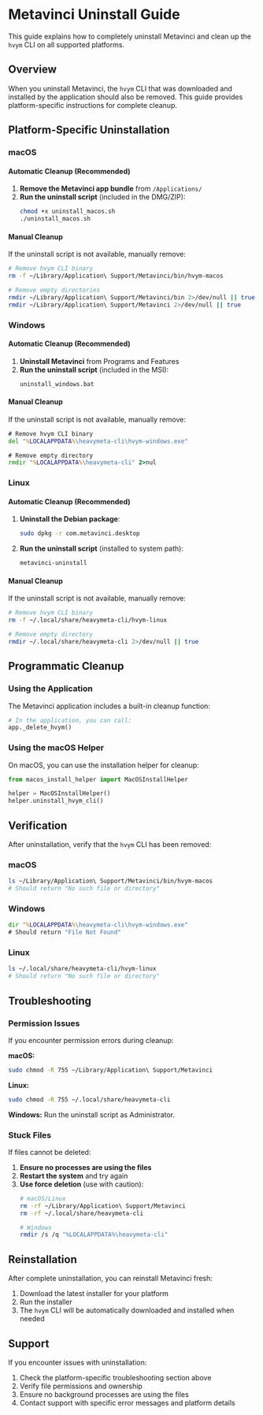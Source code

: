 # Metavinci Uninstall Guide

This guide explains how to completely uninstall Metavinci and clean up the `hvym` CLI on all supported platforms.

## Overview

When you uninstall Metavinci, the `hvym` CLI that was downloaded and installed by the application should also be removed. This guide provides platform-specific instructions for complete cleanup.

## Platform-Specific Uninstallation

### macOS

#### Automatic Cleanup (Recommended)
1. **Remove the Metavinci app bundle** from `/Applications/`
2. **Run the uninstall script** (included in the DMG/ZIP):
   ```bash
   chmod +x uninstall_macos.sh
   ./uninstall_macos.sh
   ```

#### Manual Cleanup
If the uninstall script is not available, manually remove:
```bash
# Remove hvym CLI binary
rm -f ~/Library/Application\ Support/Metavinci/bin/hvym-macos

# Remove empty directories
rmdir ~/Library/Application\ Support/Metavinci/bin 2>/dev/null || true
rmdir ~/Library/Application\ Support/Metavinci 2>/dev/null || true
```

### Windows

#### Automatic Cleanup (Recommended)
1. **Uninstall Metavinci** from Programs and Features
2. **Run the uninstall script** (included in the MSI):
   ```cmd
   uninstall_windows.bat
   ```

#### Manual Cleanup
If the uninstall script is not available, manually remove:
```cmd
# Remove hvym CLI binary
del "%LOCALAPPDATA%\heavymeta-cli\hvym-windows.exe"

# Remove empty directory
rmdir "%LOCALAPPDATA%\heavymeta-cli" 2>nul
```

### Linux

#### Automatic Cleanup (Recommended)
1. **Uninstall the Debian package**:
   ```bash
   sudo dpkg -r com.metavinci.desktop
   ```
2. **Run the uninstall script** (installed to system path):
   ```bash
   metavinci-uninstall
   ```

#### Manual Cleanup
If the uninstall script is not available, manually remove:
```bash
# Remove hvym CLI binary
rm -f ~/.local/share/heavymeta-cli/hvym-linux

# Remove empty directory
rmdir ~/.local/share/heavymeta-cli 2>/dev/null || true
```

## Programmatic Cleanup

### Using the Application
The Metavinci application includes a built-in cleanup function:

```python
# In the application, you can call:
app._delete_hvym()
```

### Using the macOS Helper
On macOS, you can use the installation helper for cleanup:

```python
from macos_install_helper import MacOSInstallHelper

helper = MacOSInstallHelper()
helper.uninstall_hvym_cli()
```

## Verification

After uninstallation, verify that the `hvym` CLI has been removed:

### macOS
```bash
ls ~/Library/Application\ Support/Metavinci/bin/hvym-macos
# Should return "No such file or directory"
```

### Windows
```cmd
dir "%LOCALAPPDATA%\heavymeta-cli\hvym-windows.exe"
# Should return "File Not Found"
```

### Linux
```bash
ls ~/.local/share/heavymeta-cli/hvym-linux
# Should return "No such file or directory"
```

## Troubleshooting

### Permission Issues
If you encounter permission errors during cleanup:

**macOS:**
```bash
sudo chmod -R 755 ~/Library/Application\ Support/Metavinci
```

**Linux:**
```bash
sudo chmod -R 755 ~/.local/share/heavymeta-cli
```

**Windows:**
Run the uninstall script as Administrator.

### Stuck Files
If files cannot be deleted:

1. **Ensure no processes are using the files**
2. **Restart the system** and try again
3. **Use force deletion** (use with caution):
   ```bash
   # macOS/Linux
   rm -rf ~/Library/Application\ Support/Metavinci
   rm -rf ~/.local/share/heavymeta-cli
   
   # Windows
   rmdir /s /q "%LOCALAPPDATA%\heavymeta-cli"
   ```

## Reinstallation

After complete uninstallation, you can reinstall Metavinci fresh:

1. Download the latest installer for your platform
2. Run the installer
3. The `hvym` CLI will be automatically downloaded and installed when needed

## Support

If you encounter issues with uninstallation:

1. Check the platform-specific troubleshooting section above
2. Verify file permissions and ownership
3. Ensure no background processes are using the files
4. Contact support with specific error messages and platform details
